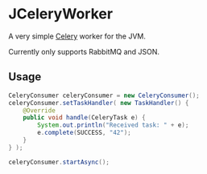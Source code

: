 JCeleryWorker
=============

A very simple [Celery][1] worker for the JVM.

Currently only supports RabbitMQ and JSON.


## Usage
```java
CeleryConsumer celeryConsumer = new CeleryConsumer();
celeryConsumer.setTaskHandler( new TaskHandler() {
	@Override
	public void handle(CeleryTask e) {
		System.out.println("Received task: " + e);
		e.complete(SUCCESS, "42");
	}
} );

celeryConsumer.startAsync();
```

[1]: http://www.celeryproject.org/

